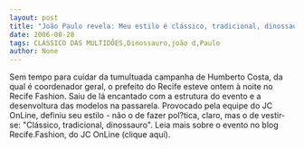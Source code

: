 ```yaml
---
layout: post
title: "João Paulo revela: Meu estilo é clássico, tradicional, dinossauro"
date: 2006-08-28
tags: CLÁSSICO DAS MULTIDÕES,Dinossauro,joão d,Paulo
author: None
---
```

Sem tempo para cuidar da tumultuada campanha de Humberto Costa, da qual é coordenador geral, o prefeito do Recife esteve ontem à noite no Recife Fashion.
Saiu de lá encantado com a estrutura do evento e a desenvoltura das modelos na passarela. 
Provocado pela equipe do JC OnLine, definiu seu estilo - não o de fazer pol?tica, claro, mas o de vestir-se: \"Clássico, tradicional, dinossauro\".
Leia mais sobre o evento no blog Recife.Fashion, do JC OnLine (clique aqui). 